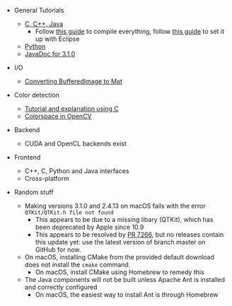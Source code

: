 - General Tutorials
  - [C, C++, Java](http://docs.opencv.org/3.1.0/d9/df8/tutorial_root.html)
    - Follow [this guide](http://docs.opencv.org/3.0-last-rst/doc/tutorials/introduction/desktop_java/java_dev_intro.html) to compile everything, follow [this guide](http://docs.opencv.org/3.1.0/d1/d0a/tutorial_java_eclipse.html) to set it up with Eclipse
  - [Python](http://docs.opencv.org/3.1.0/d6/d00/tutorial_py_root.html)
  - [JavaDoc for 3.1.0](http://docs.opencv.org/java/3.1.0/)
- I/O
  - [Converting BufferedImage to Mat](http://stackoverflow.com/questions/14958643/converting-bufferedimage-to-mat-in-opencv)
- Color detection
  - [Tutorial and explanation using C](http://opencv-srf.blogspot.com/2010/09/object-detection-using-color-seperation.html)
  - [Colorspace in OpenCV](http://stackoverflow.com/questions/10948589/choosing-correct-hsv-values-for-opencv-thresholding-with-inranges)
- Backend
  - CUDA and OpenCL backends exist
- Frontend
  - C++, C, Python and Java interfaces
  - Cross-platform

- Random stuff
  - Making versions 3.1.0 and 2.4.13 on macOS fails with the error `QTKit/QTKit.h file not found`
    - This appears to be due to a missing libary (QTKit), which has been deprecated by Apple since 10.9
    - This appears to be resolved by [PR 7266](https://github.com/opencv/opencv/pull/7266), but no releases contain this update yet: use the latest version of branch master on GitHub for now.
  - On macOS, installing CMake from the provided default download does not install the `cmake` command.
    - On macOS, install CMake using Homebrew to remedy this
  - The Java components will not be built unless Apache Ant is installed and correctly configured
    - On macOS, the easiest way to install Ant is through Homebrew
